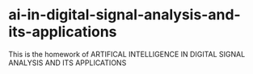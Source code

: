 # ai-in-digital-signal-analysis-and-its-applications
This is the homework of ARTIFICAL INTELLIGENCE IN DIGITAL SIGNAL ANALYSIS AND ITS APPLICATIONS
